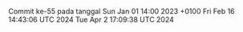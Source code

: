 Commit ke-55 pada tanggal Sun Jan 01 14:00 2023 +0100
Fri Feb 16 14:43:06 UTC 2024
Tue Apr  2 17:09:38 UTC 2024

